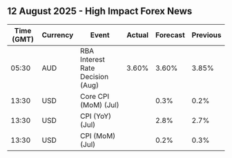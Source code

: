 ## 12 August 2025 - High Impact Forex News

| Time (GMT) | Currency | Event | Actual | Forecast | Previous |
|------|----------|-------|--------|----------|----------|
| 05:30 | AUD | RBA Interest Rate Decision (Aug) | 3.60% | 3.60% | 3.85% |
| 13:30 | USD | Core CPI (MoM) (Jul) |  | 0.3% | 0.2% |
| 13:30 | USD | CPI (YoY) (Jul) |  | 2.8% | 2.7% |
| 13:30 | USD | CPI (MoM) (Jul) |  | 0.2% | 0.3% |
